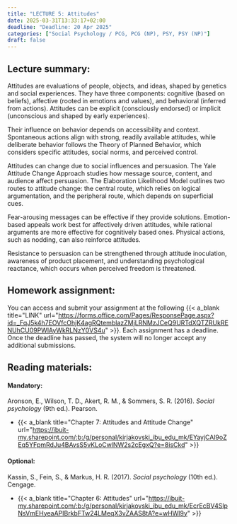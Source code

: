 ```yaml
---
title: "LECTURE 5: Attitudes"
date: 2025-03-31T13:33:17+02:00
deadline: "Deadline: 20 Apr 2025"
categories: ["Social Psychology / PCG, PCG (NP), PSY, PSY (NP)"]
draft: false
---
```


## Lecture summary:

Attitudes are evaluations of people, objects, and ideas, shaped by genetics and social experiences. They have three components: cognitive (based on beliefs), affective (rooted in emotions and values), and behavioral (inferred from actions). Attitudes can be explicit (consciously endorsed) or implicit (unconscious and shaped by early experiences).

Their influence on behavior depends on accessibility and context. Spontaneous actions align with strong, readily available attitudes, while deliberate behavior follows the Theory of Planned Behavior, which considers specific attitudes, social norms, and perceived control.

Attitudes can change due to social influences and persuasion. The Yale Attitude Change Approach studies how message source, content, and audience affect persuasion. The Elaboration Likelihood Model outlines two routes to attitude change: the central route, which relies on logical argumentation, and the peripheral route, which depends on superficial cues.

Fear-arousing messages can be effective if they provide solutions. Emotion-based appeals work best for affectively driven attitudes, while rational arguments are more effective for cognitively based ones. Physical actions, such as nodding, can also reinforce attitudes.

Resistance to persuasion can be strengthened through attitude inoculation, awareness of product placement, and understanding psychological reactance, which occurs when perceived freedom is threatened.

## Homework assignment:

You can access and submit your assignment at the following {{< a_blank title="LINK" url="https://forms.office.com/Pages/ResponsePage.aspx?id=_FqJ5k4h7EOVfcOhjK4agRQtemblazZMjLRNMzJCeQ9URTdXQTZRUkRENUhCU09PWlAyWkRLNzY0VS4u" >}}. Each assignment has a deadline. Once the deadline has passed, the system will no longer accept any additional submissions.

## Reading materials:

#### Mandatory:

Aronson, E., Wilson, T. D., Akert, R. M., & Sommers, S. R. (2016). *Social psychology* (9th ed.). Pearson.

* {{< a_blank title="Chapter 7: Attitudes and Attitude Change" url="https://ibuit-my.sharepoint.com/:b:/g/personal/kirjakovski_ibu_edu_mk/EYayjCAl9oZEq5YFpmRdJu4BAvsS5vKLoCwlNW2s2cEgxQ?e=8isCkd" >}}

#### Optional:

Kassin, S., Fein, S., & Markus, H. R. (2017). *Social psychology* (10th ed.). Cengage.

*  {{< a_blank title="Chapter 6: Attitudes" url="https://ibuit-my.sharepoint.com/:b:/g/personal/kirjakovski_ibu_edu_mk/EcrEcBV4SlpNsVmEHyeaAPIBrkbFTw24LMeqX3vZAAS8tA?e=wHWl9y" >}}
